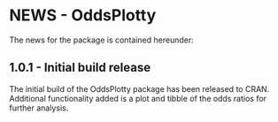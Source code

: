 # NEWS - OddsPlotty

The news for the package is contained hereunder:

## 1.0.1 - Initial build release 
The initial build of the OddsPlotty package has been released to CRAN. Additional functionality added is a plot and tibble of the odds ratios for further analysis. 
